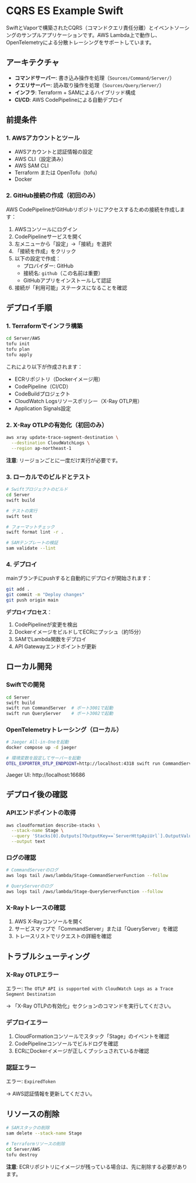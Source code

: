 # CQRS ES Example Swift

SwiftとVaporで構築されたCQRS（コマンドクエリ責任分離）とイベントソーシングのサンプルアプリケーションです。AWS Lambda上で動作し、OpenTelemetryによる分散トレーシングをサポートしています。

## アーキテクチャ

- **コマンドサーバー**: 書き込み操作を処理（`Sources/Command/Server/`）
- **クエリサーバー**: 読み取り操作を処理（`Sources/Query/Server/`）
- **インフラ**: Terraform + SAMによるハイブリッド構成
- **CI/CD**: AWS CodePipelineによる自動デプロイ

## 前提条件

### 1. AWSアカウントとツール
- AWSアカウントと認証情報の設定
- AWS CLI（設定済み）
- AWS SAM CLI
- Terraform または OpenTofu（tofu）
- Docker

### 2. GitHub接続の作成（初回のみ）

AWS CodePipelineがGitHubリポジトリにアクセスするための接続を作成します：

1. AWSコンソールにログイン
2. CodePipelineサービスを開く
3. 左メニューから「設定」→「接続」を選択
4. 「接続を作成」をクリック
5. 以下の設定で作成：
   - プロバイダー: GitHub
   - 接続名: `github`（この名前は重要）
   - GitHubアプリをインストールして認証
6. 接続が「利用可能」ステータスになることを確認

## デプロイ手順

### 1. Terraformでインフラ構築

```bash
cd Server/AWS
tofu init
tofu plan
tofu apply
```

これにより以下が作成されます：
- ECRリポジトリ（Dockerイメージ用）
- CodePipeline（CI/CD）
- CodeBuildプロジェクト
- CloudWatch Logsリソースポリシー（X-Ray OTLP用）
- Application Signals設定

### 2. X-Ray OTLPの有効化（初回のみ）

```bash
aws xray update-trace-segment-destination \
  --destination CloudWatchLogs \
  --region ap-northeast-1
```

**注意**: リージョンごとに一度だけ実行が必要です。

### 3. ローカルでのビルドとテスト

```bash
# Swiftプロジェクトのビルド
cd Server
swift build

# テストの実行
swift test

# フォーマットチェック
swift format lint -r .

# SAMテンプレートの検証
sam validate --lint
```

### 4. デプロイ

mainブランチにpushすると自動的にデプロイが開始されます：

```bash
git add .
git commit -m "Deploy changes"
git push origin main
```

**デプロイプロセス**：
1. CodePipelineが変更を検出
2. DockerイメージをビルドしてECRにプッシュ（約15分）
3. SAMでLambda関数をデプロイ
4. API Gatewayエンドポイントが更新

## ローカル開発

### Swiftでの開発

```bash
cd Server
swift build
swift run CommandServer  # ポート3001で起動
swift run QueryServer    # ポート3002で起動
```

### OpenTelemetryトレーシング（ローカル）

```bash
# Jaeger All-in-Oneを起動
docker compose up -d jaeger

# 環境変数を設定してサーバーを起動
OTEL_EXPORTER_OTLP_ENDPOINT=http://localhost:4318 swift run CommandServer
```

Jaeger UI: http://localhost:16686

## デプロイ後の確認

### APIエンドポイントの取得

```bash
aws cloudformation describe-stacks \
  --stack-name Stage \
  --query 'Stacks[0].Outputs[?OutputKey==`ServerHttpApiUrl`].OutputValue' \
  --output text
```

### ログの確認

```bash
# CommandServerのログ
aws logs tail /aws/lambda/Stage-CommandServerFunction --follow

# QueryServerのログ
aws logs tail /aws/lambda/Stage-QueryServerFunction --follow
```

### X-Rayトレースの確認

1. AWS X-Rayコンソールを開く
2. サービスマップで「CommandServer」または「QueryServer」を確認
3. トレースリストでリクエストの詳細を確認

## トラブルシューティング

### X-Ray OTLPエラー

エラー: `The OTLP API is supported with CloudWatch Logs as a Trace Segment Destination`

→ 「X-Ray OTLPの有効化」セクションのコマンドを実行してください。

### デプロイエラー

1. CloudFormationコンソールでスタック「Stage」のイベントを確認
2. CodePipelineコンソールでビルドログを確認
3. ECRにDockerイメージが正しくプッシュされているか確認

### 認証エラー

エラー: `ExpiredToken`

→ AWS認証情報を更新してください。

## リソースの削除

```bash
# SAMスタックの削除
sam delete --stack-name Stage

# Terraformリソースの削除
cd Server/AWS
tofu destroy
```

**注意**: ECRリポジトリにイメージが残っている場合は、先に削除する必要があります。